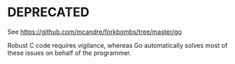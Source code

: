 # DEPRECATED

See https://github.com/mcandre/forkbombs/tree/master/go

Robust C code requires vigilance, whereas Go automatically solves most of these issues on behalf of the programmer.

